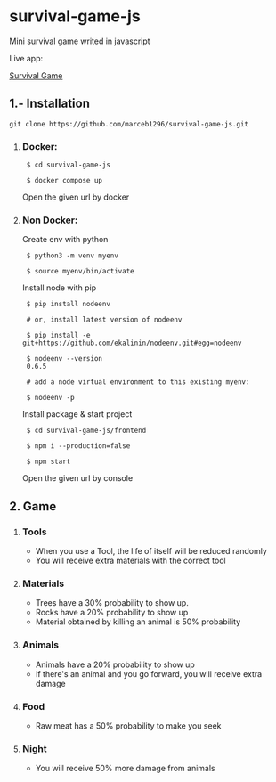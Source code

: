 # survival-game-js

Mini survival game writed in javascript

Live app:
    
[Survival Game](https://survivalgame.mhcode.dev)

## 1.- Installation

    git clone https://github.com/marceb1296/survival-game-js.git

1. ### Docker:

        $ cd survival-game-js

        $ docker compose up

    Open the given url by docker

2. ### Non Docker:

    Create env with python

        $ python3 -m venv myenv
        
        $ source myenv/bin/activate

    Install node with pip

        $ pip install nodeenv
        
        # or, install latest version of nodeenv
        
        $ pip install -e git+https://github.com/ekalinin/nodeenv.git#egg=nodeenv

        $ nodeenv --version
        0.6.5
        
        # add a node virtual environment to this existing myenv:
        
        $ nodeenv -p
    
    Install package & start project
   
        $ cd survival-game-js/frontend

        $ npm i --production=false

        $ npm start

    Open the given url by console

## 2. Game

1. ### Tools
 
    - When you use a Tool, the life of itself will be reduced randomly
    - You will receive extra materials with the correct tool

2. ### Materials

   - Trees have a 30% probability to show up.
   - Rocks have a 20% probability to show up
   - Material obtained by killing an animal is 50% probability

3. ### Animals

    - Animals have a 20% probability to  show up
    - if there's an animal and you go forward, you will receive extra damage

4. ### Food

    - Raw meat has a 50% probability to make you seek

5. ### Night

    - You will receive 50% more damage from animals 
